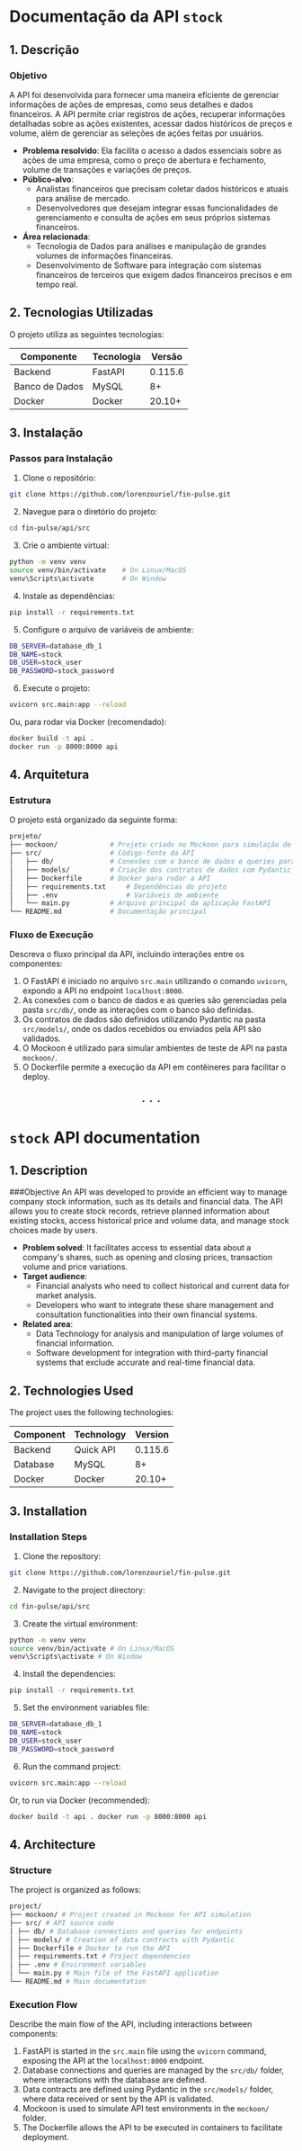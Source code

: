 # Documentação da API `stock`

## 1. Descrição

### Objetivo
A API foi desenvolvida para fornecer uma maneira eficiente de gerenciar informações de ações de empresas, como seus detalhes e dados financeiros. A API permite criar registros de ações, recuperar informações detalhadas sobre as ações existentes, acessar dados históricos de preços e volume, além de gerenciar as seleções de ações feitas por usuários.

- **Problema resolvido**: Ela facilita o acesso a dados essenciais sobre as ações de uma empresa, como o preço de abertura e fechamento, volume de transações e variações de preços.
- **Público-alvo**: 
    - Analistas financeiros que precisam coletar dados históricos e atuais para análise de mercado.
    - Desenvolvedores que desejam integrar essas funcionalidades de gerenciamento e consulta de ações em seus próprios sistemas financeiros.
- **Área relacionada**: 
    - Tecnologia de Dados para análises e manipulação de grandes volumes de informações financeiras.
    - Desenvolvimento de Software para integração com sistemas financeiros de terceiros que exigem dados financeiros precisos e em tempo real.

## 2. Tecnologias Utilizadas
O projeto utiliza as seguintes tecnologias:

| Componente       | Tecnologia   | Versão  |
|------------------|--------------|---------|
| Backend          | FastAPI      | 0.115.6 |
| Banco de Dados   | MySQL        | 8+      |
| Docker           | Docker       | 20.10+  |

## 3. Instalação

### Passos para Instalação

1. Clone o repositório:
```sh
git clone https://github.com/lorenzouriel/fin-pulse.git
```

2. Navegue para o diretório do projeto:
```sh
cd fin-pulse/api/src
```

3. Crie o ambiente virtual:
```sh
python -m venv venv
source venv/bin/activate    # On Linux/MacOS
venv\Scripts\activate       # On Window
```

4. Instale as dependências:
```sh
pip install -r requirements.txt
```

5. Configure o arquivo de variáveis de ambiente:
```sh
DB_SERVER=database_db_1
DB_NAME=stock
DB_USER=stock_user
DB_PASSWORD=stock_password
```

6. Execute o projeto:
```sh
uvicorn src.main:app --reload
```

Ou, para rodar via Docker (recomendado):
```sh
docker build -t api .
docker run -p 8000:8000 api
```

## 4. Arquitetura

### Estrutura
O projeto está organizado da seguinte forma:
```sh
projeto/
├── mockoon/             # Projeto criado no Mockoon para simulação de API
├── src/                 # Código-fonte da API
│   ├── db/              # Conexões com o banco de dados e queries para os endpoints
│   ├── models/          # Criação dos contratos de dados com Pydantic
│   ├── Dockerfile       # Docker para rodar a API
│   ├── requirements.txt     # Dependências do projeto
│   ├── .env                 # Variáveis de ambiente
│   └── main.py          # Arquivo principal da aplicação FastAPI
└── README.md            # Documentação principal
```

### Fluxo de Execução
Descreva o fluxo principal da API, incluindo interações entre os componentes:
1. O FastAPI é iniciado no arquivo `src.main` utilizando o comando `uvicorn`, expondo a API no endpoint `localhost:8000`.
2. As conexões com o banco de dados e as queries são gerenciadas pela pasta `src/db/`, onde as interações com o banco são definidas.
3. Os contratos de dados são definidos utilizando Pydantic na pasta `src/models/`, onde os dados recebidos ou enviados pela API são validados.
4. O Mockoon é utilizado para simular ambientes de teste de API na pasta `mockoon/`.
5. O Dockerfile permite a execução da API em contêineres para facilitar o deploy.


<div style="text-align: center; font-size: 24px;">
  . . . 
</div>

# `stock` API documentation

## 1. Description

###Objective
An API was developed to provide an efficient way to manage company stock information, such as its details and financial data. The API allows you to create stock records, retrieve planned information about existing stocks, access historical price and volume data, and manage stock choices made by users.

- **Problem solved**: It facilitates access to essential data about a company's shares, such as opening and closing prices, transaction volume and price variations.
- **Target audience**: 
    - Financial analysts who need to collect historical and current data for market analysis.
    - Developers who want to integrate these share management and consultation functionalities into their own financial systems.
- **Related area**: 
    - Data Technology for analysis and manipulation of large volumes of financial information.
    - Software development for integration with third-party financial systems that exclude accurate and real-time financial data.

## 2. Technologies Used
The project uses the following technologies:

| Component | Technology | Version |
|------------------|-------------|---------|
| Backend | Quick API | 0.115.6 |
| Database | MySQL | 8+ |
| Docker | Docker | 20.10+ |

## 3. Installation

### Installation Steps

1. Clone the repository:
```sh
git clone https://github.com/lorenzouriel/fin-pulse.git
```

2. Navigate to the project directory:
```sh
cd fin-pulse/api/src
```

3. Create the virtual environment:
```sh
python -m venv venv
source venv/bin/activate # On Linux/MacOS
venv\Scripts\activate # On Window
```

4. Install the dependencies:
```sh
pip install -r requirements.txt
```

5. Set the environment variables file:
```sh
DB_SERVER=database_db_1
DB_NAME=stock
DB_USER=stock_user
DB_PASSWORD=stock_password
```

6. Run the command project:
```sh
uvicorn src.main:app --reload
```

Or, to run via Docker (recommended):
```sh
docker build -t api . docker run -p 8000:8000 api
```

## 4. Architecture

### Structure
The project is organized as follows:
```sh
project/
├── mockoon/ # Project created in Mockoon for API simulation
├── src/ # API source code
│ ├── db/ # Database connections and queries for endpoints
│ ├── models/ # Creation of data contracts with Pydantic
│ ├── Dockerfile # Docker to run the API
│ ├── requirements.txt # Project dependencies
│ ├── .env # Environment variables
│ └── main.py # Main file of the FastAPI application
└── README.md # Main documentation
```

### Execution Flow
Describe the main flow of the API, including interactions between components:
1. FastAPI is started in the `src.main` file using the `uvicorn` command, exposing the API at the `localhost:8000` endpoint.
2. Database connections and queries are managed by the `src/db/` folder, where interactions with the database are defined.
3. Data contracts are defined using Pydantic in the `src/models/` folder, where data received or sent by the API is validated.
4. Mockoon is used to simulate API test environments in the `mockoon/` folder.
5. The Dockerfile allows the API to be executed in containers to facilitate deployment.